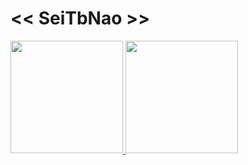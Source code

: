 # << SeiTbNao >>
 <div>
  <a href="https://github.com/seitbnao">
  <img height="180em" src="https://github-readme-stats-sigma-five.vercel.app/api?username=seitbnao&show_icons=true&theme=tokyonight&include_all_commits=true&count_private=true"/>
  <img height="180em" src="https://github-readme-stats-sigma-five.vercel.app/api/top-langs/?username=seitbnao&layout=compact&langs_count=7&theme=tokyonight"/>
</div>
